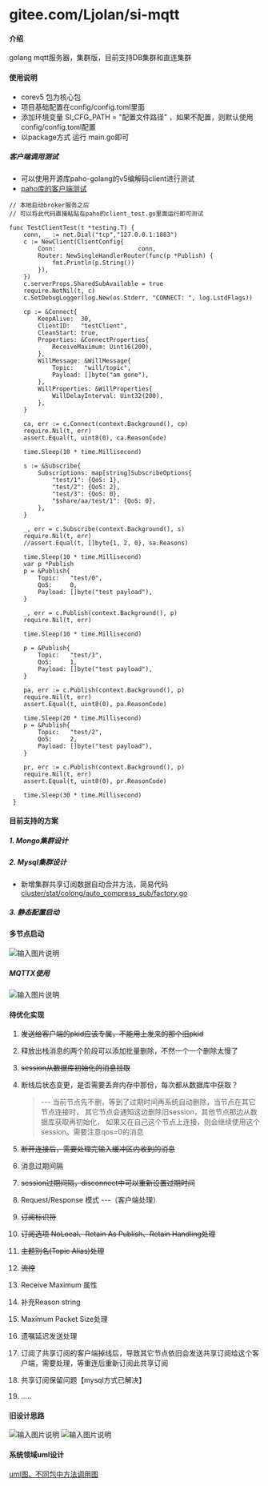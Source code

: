 # gitee.com/Ljolan/si-mqtt

#### 介绍
golang mqtt服务器，集群版，目前支持DB集群和直连集群

#### 使用说明

- corev5 包为核心包
- 项目基础配置在config/config.toml里面
- 添加环境变量 SI_CFG_PATH = "配置文件路径" ，如果不配置，则默认使用config/config.toml配置
- 以package方式 运行 main.go即可

##### 客户端调用测试
- 可以使用开源库paho-golang的v5编解码client进行测试
- [paho库的客户端测试][https://github.com/eclipse/paho.golang/tree/master/paho]

```
// 本地启动broker服务之后
// 可以将此代码直接粘贴在paho的client_test.go里面运行即可测试

func TestClientTest(t *testing.T) {
 	conn, _ := net.Dial("tcp","127.0.0.1:1883")
 	c := NewClient(ClientConfig{
 		Conn:                       conn,
 		Router: NewSingleHandlerRouter(func(p *Publish) {
 			fmt.Println(p.String())
 		}),
 	})
 	c.serverProps.SharedSubAvailable = true
 	require.NotNil(t, c)
 	c.SetDebugLogger(log.New(os.Stderr, "CONNECT: ", log.LstdFlags))
 
 	cp := &Connect{
 		KeepAlive:  30,
 		ClientID:   "testClient",
 		CleanStart: true,
 		Properties: &ConnectProperties{
 			ReceiveMaximum: Uint16(200),
 		},
 		WillMessage: &WillMessage{
 			Topic:   "will/topic",
 			Payload: []byte("am gone"),
 		},
 		WillProperties: &WillProperties{
 			WillDelayInterval: Uint32(200),
 		},
 	}
 
 	ca, err := c.Connect(context.Background(), cp)
 	require.Nil(t, err)
 	assert.Equal(t, uint8(0), ca.ReasonCode)
 
 	time.Sleep(10 * time.Millisecond)
 
 	s := &Subscribe{
 		Subscriptions: map[string]SubscribeOptions{
 			"test/1": {QoS: 1},
 			"test/2": {QoS: 2},
 			"test/3": {QoS: 0},
 			"$share/aa/test/1": {QoS: 0},
 		},
 	}
 
 	_, err = c.Subscribe(context.Background(), s)
 	require.Nil(t, err)
 	//assert.Equal(t, []byte{1, 2, 0}, sa.Reasons)
 
 	time.Sleep(10 * time.Millisecond)
 	var p *Publish
 	p = &Publish{
 		Topic:   "test/0",
 		QoS:     0,
 		Payload: []byte("test payload"),
 	}
 	
 	_, err = c.Publish(context.Background(), p)
 	require.Nil(t, err)
 	
 	time.Sleep(10 * time.Millisecond)
 
 	p = &Publish{
 		Topic:   "test/1",
 		QoS:     1,
 		Payload: []byte("test payload"),
 	}
 
 	pa, err := c.Publish(context.Background(), p)
 	require.Nil(t, err)
 	assert.Equal(t, uint8(0), pa.ReasonCode)
 
 	time.Sleep(20 * time.Millisecond)
 	p = &Publish{
 		Topic:   "test/2",
 		QoS:     2,
 		Payload: []byte("test payload"),
 	}
 	
 	pr, err := c.Publish(context.Background(), p)
 	require.Nil(t, err)
 	assert.Equal(t, uint8(0), pr.ReasonCode)
 	
 	time.Sleep(30 * time.Millisecond)
 }
```

#### 目前支持的方案
##### 1. Mongo集群设计
##### 2. Mysql集群设计
- 新增集群共享订阅数据自动合并方法，简易代码 [cluster/stat/colong/auto_compress_sub/factory.go](https://gitee.com/Ljolan/si-mqtt/blob/dev-cluster-v1/cluster/stat/colong/auto_compress_sub/factory.go)

##### 3. 静态配置启动

#### 多节点启动
![输入图片说明](https://images.gitee.com/uploads/images/2021/0928/234746_6f1bc35d_3048600.png "QQ图片20210928234729.png")
##### MQTTX使用
![输入图片说明](https://images.gitee.com/uploads/images/2021/0928/234807_0e98852f_3048600.png "QQ图片20210928234725.png")

#### 待优化实现
1. ~~发送给客户端的pkid应该专属，不能用上发来的那个旧pkid~~
2. 释放出栈消息的两个阶段可以添加批量删除，不然一个一个删除太慢了
3. ~~session从数据库初始化的消息拉取~~
4. 断线后状态变更，是否需要丢弃内存中那份，每次都从数据库中获取？ 
   
   > --- 当前节点先不删，等到了过期时间再系统自动删除，当节点在其它节点连接时，
        其它节点会通知这边删除旧session，其他节点那边从数据库获取再初始化，
        如果又在自己这个节点上连接，则会继续使用这个session。需要注意qos=0的消息
   
5. ~~断开连接后，需要处理完输入缓冲区内收到的消息~~

6. 消息过期间隔
   
7. ~~session过期间隔，disconnect中可以重新设置过期时间~~

8. Request/Response 模式 ---（客户端处理）

9. ~~订阅标识符~~

10. ~~订阅选项 NoLocal、Retain As Publish、Retain Handling处理~~
    
11. ~~主题别名(Topic Alias)处理~~

12. ~~流控~~

13. Receive Maximum 属性

14. 补充Reason string

15. Maximum Packet Size处理

16. 遗嘱延迟发送处理
    
17. 订阅了共享订阅的客户端掉线后，导致其它节点依旧会发送共享订阅给这个客户端，需要处理，等重连后重新订阅此共享订阅

18. 共享订阅保留问题【mysql方式已解决】
    
19. .....

#### 旧设计思路
![输入图片说明](https://images.gitee.com/uploads/images/2021/0903/231523_cbe216ec_3048600.png "客户端消息处理.excalidraw.png")
![输入图片说明](https://images.gitee.com/uploads/images/2021/0903/232740_351967e7_3048600.png "共享订阅集群通知.excalidraw.png")

#### 系统领域uml设计
[uml图、不同包中方法调用图](https://gitee.com/Ljolan/si-mqtt/tree/dev-cluster-v1/image)


[https://github.com/eclipse/paho.golang/tree/master/paho]: https://github.com/eclipse/paho.golang/tree/master/paho